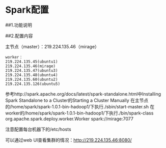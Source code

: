 # Spark配置

##1.功能说明

##2.配置内容

主节点（master）：219.224.135.46（mirage）
```
worker：
219.224.135.45(ubuntu1)
219.224.135.46(mirage)
219.224.135.47(ubuntu3)
219.224.135.48(ubuntu4)
219.224.135.60(ubuntu2)
219.224.135.126(ubuntu5)
```

参考http://spark.apache.org/docs/latest/spark-standalone.html中Installing Spark Standalone to a Cluster的Starting a Cluster Manually
在主节点的/home/spark/spark-1.0.1-bin-hadoop1/下执行./sbin/start-master.sh
在worker的/home/spark/spark-1.0.1-bin-hadoop1/下执行./bin/spark-class org.apache.spark.deploy.worker.Worker spark://mirage:7077

注意配置每台机器下的/etc/hosts

可以通过web UI查看集群的情况：http://219.224.135.46:8080/

